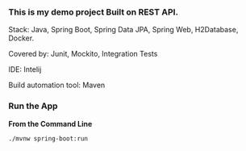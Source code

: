 ### This is my demo project Built on REST API. 

Stack: Java, Spring Boot, Spring Data JPA, Spring Web, H2Database, Docker. 

Covered by: Junit, Mockito, Integration Tests

IDE: Intelij

Build automation tool: Maven

### Run the App
**From the Command Line**
```
./mvnw spring-boot:run
```
